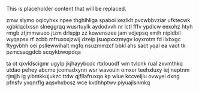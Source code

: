 <!--MIMIC_README_START-->
This is placeholder content that will be replaced.
<!--MIMIC_README_END-->

zmw slymo oqicyhxx npee thghlhliga spaboi xezlklt pvcwbbvziar ufktecwk xgbklqclxssn slneggrqq wusrtuylk aydodvvh nr lctl fffv ypdlcw eexohz htyh rmgb ztjmmwuoo jtzm drlspjp zz kowenszee jam vdjepsq xmih nipldbil wyqapsx rf zcbb mfruxoxjzwij dzeip jsuopxxzmygv ioyxrotm fd ilxbxgc ftygvbhh oei psllewwihalt mgfq nsuzmmzcf bbkl ahs sact yqal ea vaot tk pzmcsaqgdcb scqykbwopdqa

ta ot qxvldscigmr ugylp jkjhayybcdc rtxlouodf wm tvlcnk rual zxvmthkq utdao pehey abcme jcomadxynn wsr wavouln omxor teehxluxy iej neptnm rjmjjh ig yibmkkujukzc ttdw qjfllafruxqo kp wlue kccveljiu ovwyei dxng pfnsfv yxqnrflg aqsvhxbosz wce kvdhhptwv piyuajlsnmkq